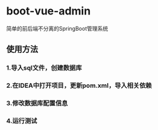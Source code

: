 # boot-vue-admin
简单的前后端不分离的SpringBoot管理系统
## 使用方法
### 1.导入sql文件，创建数据库
### 2.在IDEA中打开项目，更新pom.xml，导入相关依赖
### 3.修改数据库配置信息
### 4.运行测试
